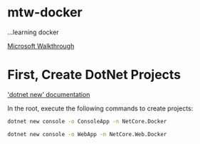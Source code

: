 # mtw-docker

...learning docker

[Microsoft Walkthrough](https://docs.microsoft.com/en-us/dotnet/core/docker/build-container?tabs=windows)

# First, Create DotNet Projects

['dotnet new' documentation](https://docs.microsoft.com/en-us/dotnet/core/tools/dotnet-new)

In the root, execute the following commands to create projects:

```sh
dotnet new console -o ConsoleApp -n NetCore.Docker
```

```sh
dotnet new console -o WebApp -n NetCore.Web.Docker
```
